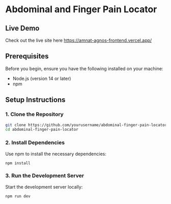 # Abdominal and Finger Pain Locator

## Live Demo
Check out the live site here https://amnat-agnos-frontend.vercel.app/

## Prerequisites

Before you begin, ensure you have the following installed on your machine:

- Node.js (version 14 or later)
- npm 

## Setup Instructions

### 1. Clone the Repository

```bash
git clone https://github.com/yourusername/abdominal-finger-pain-locator.git
cd abdominal-finger-pain-locator
```

### 2. Install Dependencies

Use npm to install the necessary dependencies:

```
npm install
```

### 3. Run the Development Server

Start the development server locally:

```
npm run dev
```
